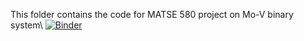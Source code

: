 This folder contains the code for MATSE 580 project on Mo-V binary system\\
[![Binder](https://mybinder.org/badge_logo.svg)](https://mybinder.org/v2/gh/dovahkiin0022/MATSE-580.git/master)
